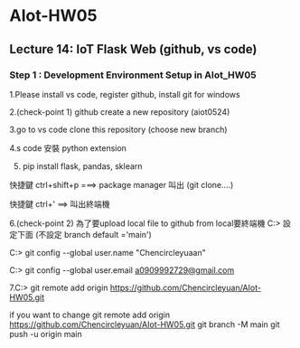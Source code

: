 # AIot-HW05

## Lecture 14: IoT Flask Web (github, vs code)

### Step 1 : Development Environment Setup in AIot_HW05

1.Please install vs code, register github, install git for windows

2.(check-point 1) github create a new repository (aiot0524)

3.go to vs code clone this repository (choose new branch)

4.s code 安裝 python extension

5. pip install flask, pandas, sklearn

  快捷鍵 ctrl+shift+p ===> package manager 叫出 (git clone....)

  快捷鍵 ctrl+' ==> 叫出終端機

6.(check-point 2) 為了要upload local file to github from local要終端機 C:> 設定下面 (不設定 branch default ='main')

  C:> git config --global user.name "Chencircleyuaan"

  C:> git config --global user.email a0909992729@gmail.com

7.C:> git remote add origin https://github.com/Chencircleyuan/AIot-HW05.git

if you want to change
git remote add origin https://github.com/Chencircleyuan/AIot-HW05.git
git branch -M main
git push -u origin main